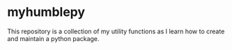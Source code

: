 # myhumblepy

This repository is a collection of my utility functions as I learn how to create
and maintain a python package.
